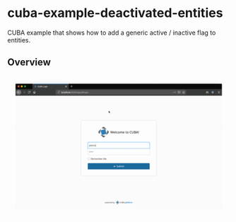 # cuba-example-deactivated-entities
CUBA example that shows how to add a generic active / inactive flag to entities.

## Overview

![Functionality Overview](https://github.com/mariodavid/cuba-example-deactivated-entities/blob/master/img/overview.gif)
